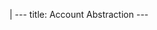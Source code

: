 |
                        ---
                        title: Account Abstraction
                        ---